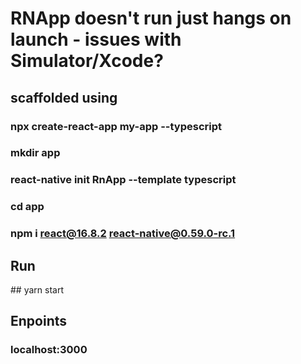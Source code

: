 # RNApp doesn't run just hangs on launch - issues with Simulator/Xcode?


## scaffolded using
### npx create-react-app my-app --typescript

### mkdir app 
### react-native init RnApp --template typescript
### cd app
### npm i react@16.8.2 react-native@0.59.0-rc.1



## Run
## yarn start

## Enpoints
### localhost:3000




